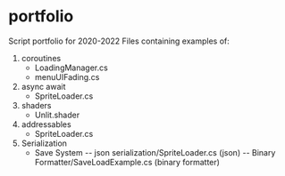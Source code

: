 # portfolio
Script portfolio for 2020-2022
Files containing examples of:
1. coroutines 
    - LoadingManager.cs 
    - menuUIFading.cs
2. async await
    - SpriteLoader.cs
3. shaders
    - Unlit.shader
4. addressables
    - SpriteLoader.cs
5. Serialization
    - Save System
    -- json serialization/SpriteLoader.cs (json)
    -- Binary Formatter/SaveLoadExample.cs (binary formatter)
